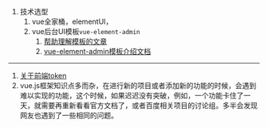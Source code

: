 1. 技术选型
   1. vue全家桶，elementUI，
   2. vue后台UI模板`vue-element-admin` 
      1. [帮助理解模板的文章](http://fivewoods.xyz/article/98)
      2. [vue-element-admin模板介绍文档](https://panjiachen.github.io/vue-element-admin-site/zh/guide/)


---
1. [关于前端token](https://www.cnblogs.com/Dobin/p/10271967.html)
2. vue.js框架知识点多而杂，在进行新的项目或者添加新的功能的时候，会遇到难以实现的功能，这个时候，如果迟迟没有突破，例如，一个功能卡住了一天，就需要再重新看看官方文档了，或者百度相关项目的讨论组。多半会发现网友也遇到了一些相同的问题。